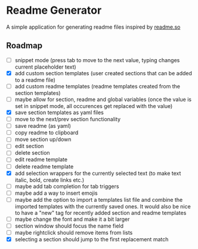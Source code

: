 # Readme Generator

A simple application for generating readme files inspired by [readme.so](https://readme.so/)

## Roadmap

- [ ] snippet mode (press tab to move to the next value, typing changes current placeholder text)
- [x] add custom section templates (user created sections that can be added to a readme file)
- [ ] add custom readme templates (readme templates created from the section templates)
- [ ] maybe allow for section, readme and global variables (once the value is set in snippet mode, all occurences get replaced with the value)
- [x] save section templates as yaml files
- [ ] move to the next/prev section functionality
- [ ] save readme (as yaml)
- [ ] copy readme to clipboard
- [ ] move section up/down
- [ ] edit section
- [ ] delete section
- [ ] edit readme template
- [ ] delete readme template
- [x] add selection wrappers for the currently selected text (to make text italic, bold, create links etc.)
- [ ] maybe add tab completion for tab triggers
- [ ] maybe add a way to insert emojis
- [ ] maybe add the option to import a templates list file and combine the imported templates with the currently saved ones. It would also be nice to have a "new" tag for recently added section and readme templates
- [ ] maybe change the font and make it a bit larger
- [ ] section window should focus the name field
- [ ] maybe rightclick should remove items from lists
- [x] selecting a section should jump to the first replacement match
